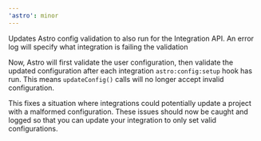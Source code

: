 ```yaml
---
'astro': minor
---
```


Updates Astro config validation to also run for the Integration API. An error log will specify what integration is failing the validation

Now, Astro will first validate the user configuration, then validate the updated configuration after each integration `astro:config:setup` hook has run. This means `updateConfig()` calls will no longer accept invalid configuration.

This fixes a situation where integrations could potentially update a project with a malformed configuration. These issues should now be caught and logged so that you can update your integration to only set valid configurations.
